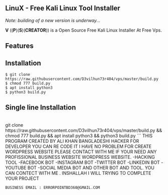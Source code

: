LinuX - Free Kali Linux Tool Installer 
--

_Note: building of a new version is underway..._

__V__ ((__P__)(__S__)(__CREATOR__)) is a Open Source Free Kali Linux Installer At Free Vps.


Features
--



Installation
--
```
$ git clone https://raw.githubusercontent.com/D3vilhun73r404/vps/master/build.py
$ chmod 777 build.py 
$ apt install python3
$ python3 build.py
```
Single line Installation
--
</br>
git clone https://raw.githubusercontent.com/D3vilhun73r404/vps/master/build.py && chmod 777 build.py && apt install python3 && python3 build.py 
```
THIS PROGRAM CREATED BY ALI KHAN BANGLADESHI HACKER 
FOR DEVELOPER YOU CAN RE CODE IT I HAVE NO PROBLEM 
FOR CREATE WORDPRESS WEBSITE PLEASE CONTACT WITH ME
IF YOUR NEED ANY PROFISSIONAL BUSINESS WEBSITE WORDPRESS WEBSITE.
-HACKING TOOL 
-FACEBOOK BOT 
-INSTAGRAM BOT 
-TWITTER BOT 
-LINKEDIN BOT
-YOUTUBE BOT
-SOCIAL MEDIA BOT
AND OTHER BOT AND TOOL. 
YOU CAN CONTECT WITH ME . 
INSHALLAH I WILL TRYING TO COMPLETE YOUR PROJECT

```
BUSINESS EMAIL : ERRORPOINTBD360@GMAIL.COM

